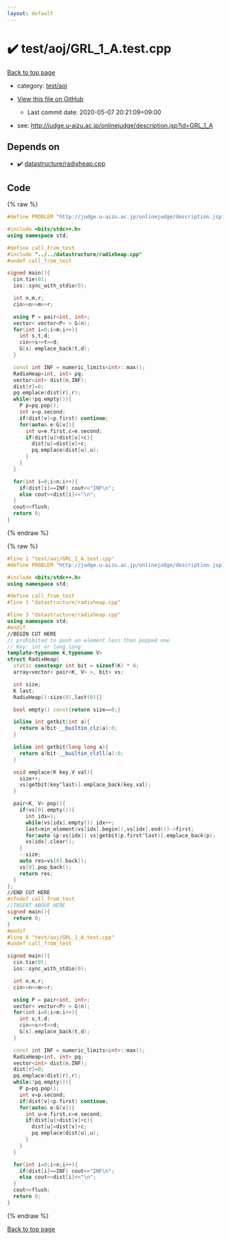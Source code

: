 ```yaml
---
layout: default
---
```


<!-- mathjax config similar to math.stackexchange -->
<script type="text/javascript" async
  src="https://cdnjs.cloudflare.com/ajax/libs/mathjax/2.7.5/MathJax.js?config=TeX-MML-AM_CHTML">
</script>
<script type="text/x-mathjax-config">
  MathJax.Hub.Config({
    TeX: { equationNumbers: { autoNumber: "AMS" }},
    tex2jax: {
      inlineMath: [ ['$','$'] ],
      processEscapes: true
    },
    "HTML-CSS": { matchFontHeight: false },
    displayAlign: "left",
    displayIndent: "2em"
  });
</script>

<script type="text/javascript" src="https://cdnjs.cloudflare.com/ajax/libs/jquery/3.4.1/jquery.min.js"></script>
<script src="https://cdn.jsdelivr.net/npm/jquery-balloon-js@1.1.2/jquery.balloon.min.js" integrity="sha256-ZEYs9VrgAeNuPvs15E39OsyOJaIkXEEt10fzxJ20+2I=" crossorigin="anonymous"></script>
<script type="text/javascript" src="../../../assets/js/copy-button.js"></script>
<link rel="stylesheet" href="../../../assets/css/copy-button.css" />


# :heavy_check_mark: test/aoj/GRL_1_A.test.cpp

<a href="../../../index.html">Back to top page</a>

* category: <a href="../../../index.html#0d0c91c0cca30af9c1c9faef0cf04aa9">test/aoj</a>
* <a href="{{ site.github.repository_url }}/blob/master/test/aoj/GRL_1_A.test.cpp">View this file on GitHub</a>
    - Last commit date: 2020-05-07 20:21:09+09:00


* see: <a href="http://judge.u-aizu.ac.jp/onlinejudge/description.jsp?id=GRL_1_A">http://judge.u-aizu.ac.jp/onlinejudge/description.jsp?id=GRL_1_A</a>


## Depends on

* :heavy_check_mark: <a href="../../../library/datastructure/radixheap.cpp.html">datastructure/radixheap.cpp</a>


## Code

<a id="unbundled"></a>
{% raw %}
```cpp
#define PROBLEM "http://judge.u-aizu.ac.jp/onlinejudge/description.jsp?id=GRL_1_A"

#include <bits/stdc++.h>
using namespace std;

#define call_from_test
#include "../../datastructure/radixheap.cpp"
#undef call_from_test

signed main(){
  cin.tie(0);
  ios::sync_with_stdio(0);

  int n,m,r;
  cin>>n>>m>>r;

  using P = pair<int, int>;
  vector< vector<P> > G(n);
  for(int i=0;i<m;i++){
    int s,t,d;
    cin>>s>>t>>d;
    G[s].emplace_back(t,d);
  }

  const int INF = numeric_limits<int>::max();
  RadixHeap<int, int> pq;
  vector<int> dist(n,INF);
  dist[r]=0;
  pq.emplace(dist[r],r);
  while(!pq.empty()){
    P p=pq.pop();
    int v=p.second;
    if(dist[v]<p.first) continue;
    for(auto& e:G[v]){
      int u=e.first,c=e.second;
      if(dist[u]>dist[v]+c){
        dist[u]=dist[v]+c;
        pq.emplace(dist[u],u);
      }
    }
  }

  for(int i=0;i<n;i++){
    if(dist[i]==INF) cout<<"INF\n";
    else cout<<dist[i]<<"\n";
  }
  cout<<flush;
  return 0;
}

```
{% endraw %}

<a id="bundled"></a>
{% raw %}
```cpp
#line 1 "test/aoj/GRL_1_A.test.cpp"
#define PROBLEM "http://judge.u-aizu.ac.jp/onlinejudge/description.jsp?id=GRL_1_A"

#include <bits/stdc++.h>
using namespace std;

#define call_from_test
#line 1 "datastructure/radixheap.cpp"

#line 3 "datastructure/radixheap.cpp"
using namespace std;
#endif
//BEGIN CUT HERE
// prohibited to push an element less than popped one
// Key: int or long long
template<typename K,typename V>
struct RadixHeap{
  static constexpr int bit = sizeof(K) * 8;
  array<vector< pair<K, V> >, bit> vs;

  int size;
  K last;
  RadixHeap():size(0),last(0){}

  bool empty() const{return size==0;}

  inline int getbit(int a){
    return a?bit-__builtin_clz(a):0;
  }

  inline int getbit(long long a){
    return a?bit-__builtin_clzll(a):0;
  }

  void emplace(K key,V val){
    size++;
    vs[getbit(key^last)].emplace_back(key,val);
  }

  pair<K, V> pop(){
    if(vs[0].empty()){
      int idx=1;
      while(vs[idx].empty()) idx++;
      last=min_element(vs[idx].begin(),vs[idx].end())->first;
      for(auto &p:vs[idx]) vs[getbit(p.first^last)].emplace_back(p);
      vs[idx].clear();
    }
    --size;
    auto res=vs[0].back();
    vs[0].pop_back();
    return res;
  }
};
//END CUT HERE
#ifndef call_from_test
//INSERT ABOVE HERE
signed main(){
  return 0;
}
#endif
#line 8 "test/aoj/GRL_1_A.test.cpp"
#undef call_from_test

signed main(){
  cin.tie(0);
  ios::sync_with_stdio(0);

  int n,m,r;
  cin>>n>>m>>r;

  using P = pair<int, int>;
  vector< vector<P> > G(n);
  for(int i=0;i<m;i++){
    int s,t,d;
    cin>>s>>t>>d;
    G[s].emplace_back(t,d);
  }

  const int INF = numeric_limits<int>::max();
  RadixHeap<int, int> pq;
  vector<int> dist(n,INF);
  dist[r]=0;
  pq.emplace(dist[r],r);
  while(!pq.empty()){
    P p=pq.pop();
    int v=p.second;
    if(dist[v]<p.first) continue;
    for(auto& e:G[v]){
      int u=e.first,c=e.second;
      if(dist[u]>dist[v]+c){
        dist[u]=dist[v]+c;
        pq.emplace(dist[u],u);
      }
    }
  }

  for(int i=0;i<n;i++){
    if(dist[i]==INF) cout<<"INF\n";
    else cout<<dist[i]<<"\n";
  }
  cout<<flush;
  return 0;
}

```
{% endraw %}

<a href="../../../index.html">Back to top page</a>

